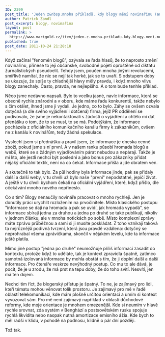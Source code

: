 ```yaml
---
ID: 2399
post_title: 'Jeden z&nbsp;mnoha příkladů, kdy blogy mění novinařinu (a&nbsp;zrovna ten negativní): průběžné, versus komplexní informování'
author: Patrick Zandl
post_excerpt: blogy, novinařina
layout: post
permalink: >
  https://www.marigold.cz/item/jeden-z-mnoha-prikladu-kdy-blogy-meni-novinarinu-a-zrovna-ten-negativni-prubezne-versus-komplexni-informovani
published: true
post_date: 2011-10-24 21:28:18
---
```

<p>Když začínal "fenomén blogů", ozývala se řada hlasů, že to naprosto změní novinařinu, přinese to její občanské, svobodné pojetí oproštěné od diktátu žurnalistických pseudoelit. Tehdy jsem, poučen mnoha jinými revolucemi, smířlivě namítal, že nic se nejí tak horké, jak se to uvaří. S odstupem doby se ukazuje, že spíše ty chladnější hlavy měly pravdu, i když mnoho vlivu blogy zanechaly. Často, pravda, ne nejlepšího. A o tom bude tenhle příklad.</p>
<p>Něco jsme nedávno napsali. Bylo to vcelku jasné, navíc informace, která se obecně rychle znárodní a v oboru, kde máme řadu konkurentů, takže nebylo s čím otálet, ihned jsme ji vydali. Je jedno, co to bylo. Záhy se ovšem ozvala dotyčná (a dle svého vyjádření i dotčená) firma, jejíž PR oddělení se podivovalo, že jsme je nekontaktovali s žádostí o vyjádření a chtělo mi dát přenášku o tom, že to se musí, to se má. Podotýkám, že informace pocházela z oficiálního komunikačního kanálu firmy k zákazníkům, ovšem ne z kanálu k novinářům, tedy žádná spekulace.</p>
<p>Vyslechl jsem si přednášku a pravil jsem, že informace je dneska cenné zboží, pokud jsme s ní první. A v našem ranku působí hromada blogů a webů, které se s žádným vyjadřováním párat nebudou a nepárají. Takže je mi líto, ale jestli nechci být poslední a jako bonus pro zákazníky přidat nějaký oficiální textík, není na co čekat. Informace přišla a jde obratem ven.</p>
<p>A skutečně to tak bylo. Za půl hodiny byla informace jinde, pak se přidaly další a další weby, v tu chvíli už bylo naše "první" nepodstatné, jepičí život. A ještě v tu chvíli bychom čekali na oficiální vyjádření, které, když přišlo, dle očekávání mnoho nového nepřineslo.</p>
<p>Co s tím? Blogy nenaučily novináře pracovat o mnoho rychleji. Jen je donutily práci urychlit rozložením na prvočinitele. Místo klasického postupu "informace se dají na hromadu a pak se uvidí, jak hromada vypadá", se informace sbírají jedna za druhou a jedna po druhé se také publikují, nikoliv v jednom článku, ale v mnoha notickách po sobě. Místo komplexní zprávy máte zprávu průběžnou a sami si ji musíte poskládat. Z toho vznikají taková ta nejrůznější podivná tvrzení, která jsou pravdě vzdálena: dotyčný se neprohrabal všema zprávičkama, skončil v nějakém levelu, kde ta informace ještě platila.</p>
<p>Mimo jiné postup "jedna po druhé" neumožňuje příliš informaci zasadit do kontextu, protože když to uděláte, tak je kontext zpravidla špatně, zatímco samotná izolovaná informace by mohla obstát s tím, že ji doplní další a další informace. Pro čtenáře veskrze nevýhodný postup. Co mu to ale dává, je pocit, že je u zrodu, že má prst na tepu doby, že do toho svítí. Nesvítí, jen má ten dojem.</p>
<p>Nechci tím říct, že blogerský přístup je špatný. To ne, je zajímavý pro lidi, kteří tématu mohou věnovat tolik prostoru. Je zajímavý pro mě v řadě oblastí telekomunikací, kde mám plošně určitou orientaci a umím si kontext vyvozovat sám. Pro mě není zajímavý například v oblasti důchodové reformy, kde moje orientace je mnohem omezenější. Kde si neumím v hlavě rychle srovnat, zda systém v Benghází a postsovětském rusku spojuje rychlá likvidita nebo naopak nutná amortizace emisního ážia. Kde bych to měl radši v klidu, v pohodě na podnosu, klidně o pár dní později.</p>
<p>Tož tak.</p>
